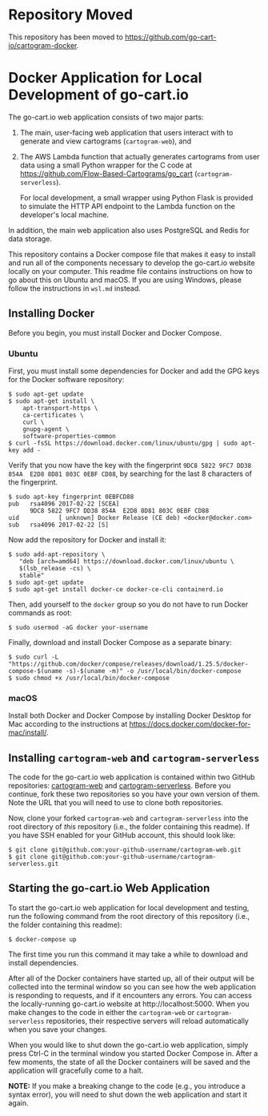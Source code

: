 # Repository Moved

This repository has been moved to
https://github.com/go-cart-io/cartogram-docker.

# Docker Application for Local Development of go-cart.io

The go-cart.io web application consists of two major parts:

1. The main, user-facing web application that users interact with to
   generate and view cartograms (`cartogram-web`), and

2. The AWS Lambda function that actually generates cartograms from user data
   using a small Python wrapper for the C code at 
   https://github.com/Flow-Based-Cartograms/go_cart (`cartogram-serverless`).
   
   For local development, a small wrapper using Python Flask
   is provided to simulate the HTTP API endpoint to the Lambda function on 
   the developer's local machine.

In addition, the main web application also uses PostgreSQL and Redis for data storage.

This repository contains a Docker compose file that makes it easy to install and
run all of the components necessary to develop the go-cart.io website locally
on your computer. This readme file contains instructions on how to go about this
on Ubuntu and macOS. If you are using Windows, please follow the instructions in `wsl.md` instead.

## Installing Docker

Before you begin, you must install Docker and Docker Compose.

### Ubuntu

First, you must install some dependencies for Docker and add the GPG keys for 
the Docker software repository:

```shell script
$ sudo apt-get update
$ sudo apt-get install \
    apt-transport-https \
    ca-certificates \
    curl \
    gnupg-agent \
    software-properties-common
$ curl -fsSL https://download.docker.com/linux/ubuntu/gpg | sudo apt-key add -
```

Verify that you now have the key with the fingerprint 
`9DC8 5822 9FC7 DD38 854A  E2D8 8D81 803C 0EBF CD88`, 
by searching for the last 8 characters of the fingerprint.

```shell script
$ sudo apt-key fingerprint 0EBFCD88
pub   rsa4096 2017-02-22 [SCEA]
      9DC8 5822 9FC7 DD38 854A  E2D8 8D81 803C 0EBF CD88
uid           [ unknown] Docker Release (CE deb) <docker@docker.com>
sub   rsa4096 2017-02-22 [S]

```

Now add the repository for Docker and install it:

```shell script
$ sudo add-apt-repository \
   "deb [arch=amd64] https://download.docker.com/linux/ubuntu \
   $(lsb_release -cs) \
   stable"
$ sudo apt-get update
$ sudo apt-get install docker-ce docker-ce-cli containerd.io
```

Then, add yourself to the `docker` group so you do not have to run Docker commands as root:

```shell script
$ sudo usermod -aG docker your-username
```

Finally, download and install Docker Compose as a separate binary:

```shell script
$ sudo curl -L "https://github.com/docker/compose/releases/download/1.25.5/docker-compose-$(uname -s)-$(uname -m)" -o /usr/local/bin/docker-compose
$ sudo chmod +x /usr/local/bin/docker-compose
```

### macOS

Install both Docker and Docker Compose by installing Docker Desktop for Mac according
to the instructions at https://docs.docker.com/docker-for-mac/install/.

## Installing `cartogram-web` and `cartogram-serverless`

The code for the go-cart.io web application is contained within two GitHub repositories: 
[cartogram-web](https://github.com/jansky/cartogram-web) and 
[cartogram-serverless](https://github.com/jansky/cartogram-serverless). Before you continue,
fork these two repositories so you have your own version of them. Note the URL that you will need
to use to clone both repositories.

Now, clone your forked `cartogram-web` and `cartogram-serverless` into the root directory
of *this* repository (i.e., the folder containing this readme). If you have SSH enabled for your GitHub
account, this should look like:

```shell script
$ git clone git@github.com:your-github-username/cartogram-web.git
$ git clone git@github.com:your-github-username/cartogram-serverless.git
``` 

## Starting the go-cart.io Web Application

To start the go-cart.io web application for local development and testing, run the following
command from the root directory of this repository (i.e., the folder containing this readme):

```shell script
$ docker-compose up
```

The first time you run this command it may take a while to download and install dependencies.

After all of the Docker containers have started up, all of their output will be collected
into the terminal window so you can see how the web application is responding to requests,
and if it encounters any errors. You can access the locally-running go-cart.io website at
http://localhost:5000. When you make changes to the code in either the
`cartogram-web` or `cartogram-serverless` repositories, their respective servers will reload 
automatically when you save your changes.

When you would like to shut down the go-cart.io web application, simply press Ctrl-C in the
terminal window you started Docker Compose in. After a few moments, the state of all the
Docker containers will be saved and the application will gracefully come to a halt.

**NOTE:** If you make a breaking change to the code (e.g., you introduce a syntax error), 
you will need to shut down the web application and start it again.
